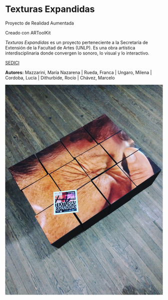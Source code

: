 # Texturas Expandidas

Proyecto de Realidad Aumentada

Creado con ARToolKit

*Texturas Expandidas* es un proyecto perteneciente a la Secretaría de Extensión de la Facultad de Artes (UNLP).
Es una obra artística interdisciplinaria donde convergen lo sonoro, lo visual y lo interactivo. 

[SEDICI](http://sedici.unlp.edu.ar/handle/10915/71216)

**Autores:** 
Mazzarini, María Nazarena | Rueda, Franca | Ungaro, Milena | Cordoba, Lucía | Dithurbide, Rocío | Chávez, Marcelo


![Texturas Expandidas cenital](/images/proyecto-texturas.JPG)

